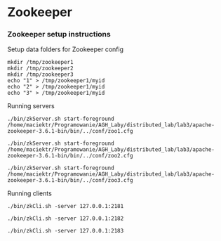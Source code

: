 # Zookeeper

### Zookeeper setup instructions
Setup data folders for Zookeeper config
```shell
mkdir /tmp/zookeeper1
mkdir /tmp/zookeeper2
mkdir /tmp/zookeeper3
echo "1" > /tmp/zookeeper1/myid
echo "2" > /tmp/zookeeper1/myid
echo "3" > /tmp/zookeeper1/myid
```

Running servers
```shell
./bin/zkServer.sh start-foreground /home/maciektr/Programowanie/AGH_Laby/distributed_lab/lab3/apache-zookeeper-3.6.1-bin/bin/../conf/zoo1.cfg

./bin/zkServer.sh start-foreground /home/maciektr/Programowanie/AGH_Laby/distributed_lab/lab3/apache-zookeeper-3.6.1-bin/bin/../conf/zoo2.cfg

./bin/zkServer.sh start-foreground /home/maciektr/Programowanie/AGH_Laby/distributed_lab/lab3/apache-zookeeper-3.6.1-bin/bin/../conf/zoo3.cfg
```

Running clients
```shell
./bin/zkCli.sh -server 127.0.0.1:2181

./bin/zkCli.sh -server 127.0.0.1:2182

./bin/zkCli.sh -server 127.0.0.1:2183
```
